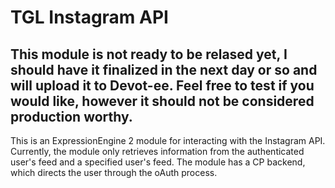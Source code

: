 # TGL Instagram API

## This module is not ready to be relased yet, I should have it finalized in the next day or so and will upload it to Devot-ee.  Feel free to test if you would like, however it should not be considered production worthy.

This is an ExpressionEngine 2 module for interacting with the Instagram API.  Currently, the module only retrieves information from the authenticated user's feed and a specified user's feed.  The module has a CP backend, which directs the user through the oAuth process.